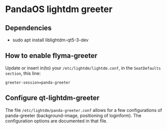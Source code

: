 # PandaOS lightdm greeter

## Dependencies

* sudo apt install liblightdm-qt5-3-dev

## How to enable flyma-greeter

Update or insert in(to) your `/etc/lightdm/lightdm.conf`, in the `SeatDefaults section`, this line:

`greeter-session=panda-greeter`

## Configure qt-lightdm-greeter

The file `/etc/lightdm/panda-greeter.conf` allows for a few configurations of panda-greeter (background-image, positioning of loginform). The configuration options are documented in that file.

